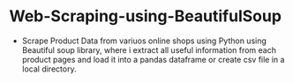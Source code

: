 # Web-Scraping-using-BeautifulSoup

* Scrape Product Data from variuos online shops using Python using Beautiful soup library, where i extract all useful information from each product pages and load it into a pandas dataframe or create csv file in a local directory.

